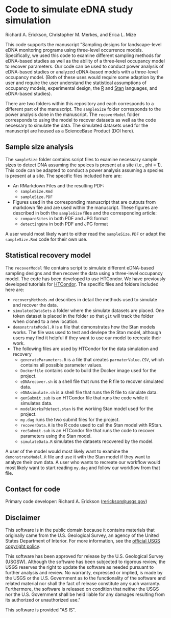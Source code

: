 # Code to simulate eDNA study simulation

Richard A. Erickson, Christopher M. Merkes, and Erica L. Mize

This code supports the manuscript "Sampling designs for landscape-level eDNA monitoring programs using three-level occurrence models. 
Specifically, we used this code to examine different sampling methods for eDNA-based studies as well as the ability of a three-level occupancy model to recover parameters. Our code can be used to conduct power analysis of eDNA-based studies or analyzed eDNA-based models with a three-level occupancy model. 
(Both of these uses would require some adaption by the user and require the user understand the statistical assumptions of occupancy models, experimental design, the [R](https://www.r-project.org/) and [Stan](http://mc-stan.org/) languages, and eDNA-based studies).



There are two folders within this repository and each corresponds to a different part of the manuscript.
The `sampleSize` folder corresponds to the power analysis done in the manuscript.
The `recoverModel` folder corresponds to using the model to recover datasets as well as the code necessary to simulate the data.
The simulated datasets used for the manuscript are housed as a ScienceBase Product (DOI here).


## Sample size analysis

The `sampleSize` folder contains script files to examine necessary sample sizes to detect DNA assuming the speices is present at a site (i.e., phi = 1). This code can be adapted to conduct a power analysis assuming a species is present at a site. The specific files included here are:

- An RMarkdown Files and the resulting PDF:
  - `sampleSize.Rmd`
  - `sampleSize.PDF`
- Figures used in the corresponding manuscript that are outputs from markdown file and are used within the manuscript. These figures are described in both the `sampleSize` files and the corresponding article:
  - `compareSites` in both PDF and JPG format 
  - `detectingOne` in both PDF and JPG format

A user would most likely want to either read the `sampleSize.PDF` or adapt the `sampleSize.Rmd` code for their own use.


## Statistical recovery model

The `recoverModel` file contains script to simulate different eDNA-based sampling designs and then recover the data using a three-level occupancy model. The code has been developed to use HTCondor. We have previously developed tutorials for [HTCondor](https://my.usgs.gov/bitbucket/projects/CDI/repos/hunting_invasive_species_with_htcondor/browse). The specific files and folders included here are:

- `recoveryMethods.md` describes in detail the methods used to simulate and recover the data.
- `simulatedDataSets` a folder where the simulate datasets are placed. One token dataset is placed in the folder so that `git` will track the folder when cloned to a new location.
- `demonstrateModel.R` is a file that demonstrates how the Stan models works. The file was used to test and devlepe the Stan model, although users may find it helpful if they want to use our model to recreate their work. 
- The following files are used by HTCondor for the data simulation and recovery 
  - `generateParameters.R` is a file that creates `parmaterValue.CSV`, which contains all possible parameter values.
  - `Dockerfile` contains code to build the Docker image used for the project. 
  - `eDNArecover.sh` is a shell file that runs the R file to recover simulated data. 
  - `eDNAsimulate.sh` is a shell file that runs the R file to simulate data. 
  - `genSubmit.sub` is an HTCondor file that runs the code while it simulates data.
  - `modelWorksPdetect.stan` is the working Stan model used for the project.
  - `my.dag` runs the two submit files for the project.
  - `recoverData.R` is the R code used to call the Stan model with RStan.
  - `recSubmit.sub` is an HTCondor file that runs the code to recover parameters using the Stan model.
  - `simulateData.R` simulates the datasets recovered by the model. 

A user of the model would most likely want to examine the `demonstrateModel.R` file and use it with the Stan model if they want to analyze their own data.
A user who wants to recreate our workflow would most likely want to start reading `my.dag` and follow our workflow from that file. 

## Contact for code 

Primary code developer:  Richard A. Erickson (rerickson@usgs.gov)


## Disclaimer

This software is in the public domain because it contains materials that originally came from the U.S. Geological Survey, an agency of the United States Department of Interior. For more information, see the [official USGS copyright policy](https://www2.usgs.gov/visual-id/credit_usgs.html#copyright/).


This software has been approved for release by the U.S. Geological Survey (USGSW). Although the software has been subjected to rigorous review, the USGS reserves the right to update the software as needed pursuant to further analysis and review. No warranty, expressed or implied, is made by the USGS or the U.S. Government as to the functionality of the software and related material nor shall the fact of release constitute any such warranty. Furthermore, the software is released on condition that neither the USGS nor the U.S. Government shall be held liable for any damages resulting from its authorized or unauthorized use."

This software is provided "AS IS".

